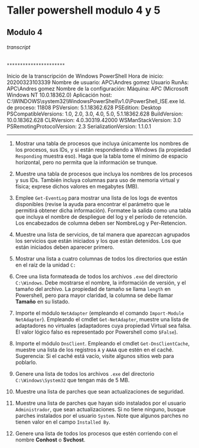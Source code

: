 # Taller powershell modulo 4 y 5
## Modulo 4
###### transcript
	**********************
Inicio de la transcripción de Windows PowerShell
Hora de inicio: 20200323103339
Nombre de usuario: APC\Andres gomez
Usuario RunAs: APC\Andres gomez
Nombre de la configuración: 
Máquina: APC (Microsoft Windows NT 10.0.18362.0)
Aplicación host: C:\WINDOWS\system32\WindowsPowerShell\v1.0\PowerShell_ISE.exe
Id. de proceso: 11808
PSVersion: 5.1.18362.628
PSEdition: Desktop
PSCompatibleVersions: 1.0, 2.0, 3.0, 4.0, 5.0, 5.1.18362.628
BuildVersion: 10.0.18362.628
CLRVersion: 4.0.30319.42000
WSManStackVersion: 3.0
PSRemotingProtocolVersion: 2.3
SerializationVersion: 1.1.0.1
**********************
1. Mostrar una tabla de procesos que incluya únicamente los nombres de los
   procesos, sus IDs, y si están respondiendo a Windows (la propiedad
   ``Responding`` muestra eso). Haga que la tabla tome el mínimo de espacio
   horizontal, pero no permita que la información se trunque.

2. Muestre una tabla de procesos que incluya los nombres de los procesos y sus
   IDs. También incluya columnas para uso de memoria virtual y física;
   exprese dichos valores en megabytes (MB).

3. Emplee ``Get-EventLog`` para mostrar una lista de los logs de eventos
   disponibles (revise la ayuda para encontrar el parámetro que le permitirá
   obtener dicha información). Formatee la salida como una tabla que incluya
   el nombre de despliegue del log y el período de retención. Los encabezados
   de columna deben ser NombreLog y Per-Retencion.

4. Muestre una lista de servicios, de tal manera que aparezcan agrupados los
   servicios que están iniciados y los que están detenidos. Los que están
   iniciados deben aparecer primero.

5. Mostrar una lista a cuatro columnas de todos los directorios que están en
   el raíz de la unidad ``C:``

6. Cree una lista formateada de todos los archivos ``.exe`` del directorio
   ``C:\Windows``. Debe mostrarse el nombre, la información de versión, y el
   tamaño del archivo. La propiedad de tamaño se llama ``length`` en Powershell,
   pero para mayor claridad, la columna se debe llamar **Tamaño** en su listado.

7. Importe el módulo ``NetAdapter`` (empleando el comando ``Import-Module
   NetAdapter``).
   Empleando el cmdlet ``Get-NetAdapter``, muestre una lista de adaptadores no
   virtuales (adaptadores cuya propiedad Virtual sea falsa. El valor lógico
   falso es representado por Powershell como ``$False``).

8. Importe el módulo ``DnsClient``. Empleando el cmdlet ``Get-DnsClientCache``,
   muestre una lista de los registros ``A`` y ``AAAA`` que estén en el caché.
   Sugerencia: Si el caché está vacío, visite algunos sitios web para poblarlo.

9. Genere una lista de todos los archivos ``.exe`` del directorio
   ``C:\Windows\System32`` que tengan más de 5 MB.

10. Muestre una lista de parches que sean actualizaciones de seguridad.

11. Muestre una lista de parches que hayan sido instalados por el
    usuario ``Administrador``, que sean actualizaciones. Si no tiene ninguno,
    busque parches instalados por el usuario ``System``. Note que algunos parches
    no tienen valor en el campo ``Installed By``.

12. Genere una lista de todos los procesos que estén corriendo con el nombre
    **Conhost** o **Svchost**.